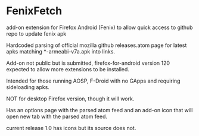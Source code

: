 # FenixFetch
add-on extension for Firefox Android (Fenix) to allow quick access to github repo to update fenix apk

Hardcoded parsing of official mozilla github releases.atom page for latest apks matching *-armeabi-v7a.apk into links.

Add-on not public but is submitted, firefox-for-android version 120 expected to allow more extensions to be installed.

Intended for those running AOSP, F-Droid with no GApps and requiring sideloading apks.

NOT for desktop Firefox version, though it will work.

Has an options page with the parsed atom feed and an add-on icon that will open new tab with the parsed atom feed.

current release 1.0 has icons but its source does not.
